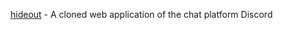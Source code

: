 [hideout](https://hideout-aa.herokuapp.com/) - A cloned web application of the chat platform Discord
